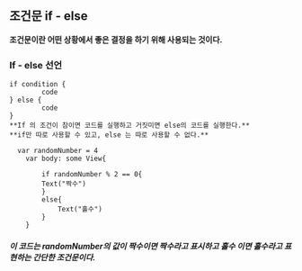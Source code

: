 ## 조건문 if - else 
**조건문이란 어떤 상황에서 좋은 결정을 하기 위해 사용되는 것이다.**

### If - else 선언
```
if condition {
		code
} else {
		code
}
**If 의 조건이 참이면 코드를 실행하고 거짓미면 else의 코드를 실행한다.**
**if만 따로 사용할 수 있고, else 는 따로 사용할 수 없다.**
```

```
  var randomNumber = 4
    var body: some View{
        
        if randomNumber % 2 == 0{
        Text("짝수")
        }
        else{
            Text("홀수")
        }
    }
```

##### 이 코드는 randomNumber의 값이 짝수이면 짝수라고 표시하고 홀수 이면 홀수라고 표현하는 간단한 조건문이다.
